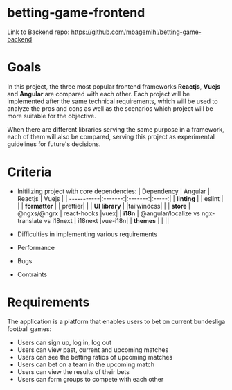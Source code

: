 # betting-game-frontend

Link to Backend repo: https://github.com/mbagemihl/betting-game-backend

# Goals

In this project, the three most popular frontend frameworks **Reactjs**, **Vuejs** and **Angular** are compared with each other. Each project will be implemented after the same technical requirements, which will be used to analyze the pros and cons as well as the scenarios which project will be more suitable for the objective.

When there are different libraries serving the same purpose in a framework, each of them will also be compared, serving this project as experimental guidelines for future's decisions.

# Criteria

- Initilizing project with core dependencies:
  | Dependency | Angular | Reactjs | Vuejs |
  | -----------|:-------:|:-------:|:-----:|
  | **linting** | | eslint | |
  | **formatter** | | prettier| |
  | **UI library** | |tailwindcss| |
  | **store** | @ngxs/@ngrx | react-hooks |vuex|
  | **i18n** | @angular/localize vs ngx-translate vs i18next | i18next |vue-i18n|
  | **themes** | | ||

- Difficulties in implementing various requirements
- Performance
- Bugs
- Contraints

# Requirements

The application is a platform that enables users to bet on current bundesliga football games:

- Users can sign up, log in, log out
- Users can view past, current and upcoming matches
- Users can see the betting ratios of upcoming matches
- Users can bet on a team in the upcoming match
- Users can view the results of their bets
- Users can form groups to compete with each other

